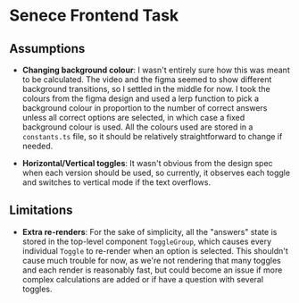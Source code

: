# Senece Frontend Task

## Assumptions

- **Changing background colour**: I wasn't entirely sure how this was meant to be calculated. The video and the figma seemed to show different
background transitions, so I settled in the middle for now. I took the colours from the figma design and used a lerp function to pick a background
colour in proportion to the number of correct answers unless all correct options are selected,  in which case a fixed background colour is used.
All the colours used are stored in a `constants.ts` file, so it should be relatively straightforward to change if needed.

- **Horizontal/Vertical toggles**: It wasn't obvious from the design spec when each version should be used, so currently, it observes each toggle
and switches to vertical mode if the text overflows.

## Limitations

- **Extra re-renders**: For the sake of simplicity, all the "answers" state is stored in the top-level component `ToggleGroup`, which causes
every individual `Toggle` to re-render when an option is selected. This shouldn't cause much trouble for now, as we're not rendering that many
toggles and each render is reasonably fast, but could become an issue if more complex calculations are added or if have a question with several toggles.
